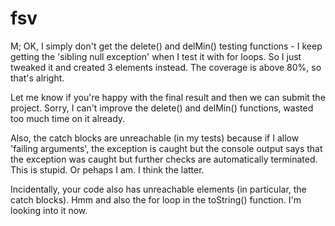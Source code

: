 # fsv

M; OK, I simply don't get the delete() and delMin() testing functions - I keep getting the 'sibling null exception' when I test it with for loops.
So I just tweaked it and created 3 elements instead. The coverage is above 80%, so that's alright.

Let me know if you're happy with the final result and then we can submit the project. Sorry, I can't improve the delete() and delMin() functions, wasted too much time on it already.

Also, the catch blocks are unreachable (in my tests) because if I allow 'failing arguments', the exception is caught but the console output says that the exception was caught but further checks are automatically terminated. This is stupid. Or pehaps I am. I think the latter.

Incidentally, your code also has unreachable elements (in particular, the catch blocks). Hmm and also the for loop in the toString() function. I'm looking into it now.
